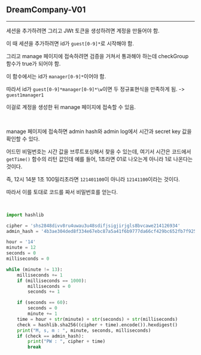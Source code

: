 ## DreamCompany-V01
---

세션을 추가하려면 그리고 JWt 토큰을 생성하려면 계정을 만들어야 함.

이 때 세션을 추가하려면 id가 ```guest[0-9]*```로 시작해야 함.

그리고 manage 페이지에 접속하려면 검증을 거쳐서 통과해야 하는데 checkGroup 함수가 true가 되어야 함.

이 함수에서는 id가 ```manager[0-9]*```이어야 함.

따라서 id가 ```guest[0-9]*manager[0-9]*\w```이면 두 정규표현식을 만족하게 됨. -> ```guest1manager1```

이걸로 계정을 생성한 뒤 manage 페이지에 접속할 수 있음.

<br>

manage 페이지에 접속하면 admin hash와 admin log에서 시간과 secret key 값을 확인할 수 있다.

어드민 비밀번호는 시간 값을 브루트포싱해서 찾을 수 있는데, 여기서 시간은 코드에서 ```getTime()``` 함수의 리턴 값인데 예를 들어, 1초라면 01로 나오는게 아니라 1로 나온다는 것이다.

즉, 12시 14분 1초 100밀리초라면 ```121401100```이 아니라 ```12141100```이라는 것이다.

따라서 이를 토대로 코드를 짜서 비밀번호를 얻는다.

<br>

```python
import hashlib

cipher = 'shs2848divv8ru4uwau3u48sdifjsigjirjgls8bvcawe214126934'
admin_hash = '4b3ae304ded8f334e67ebc87a5a41f6b9777da66cf429bc652fb7f925983abff'

hour = '14'
minute = 12
seconds = 0
milliseconds = 0

while (minute != 13):
    milliseconds += 1
    if (milliseconds == 1000):
        milliseconds = 0
        seconds += 1

    if (seconds == 60):
        seconds = 0
        minute += 1
    time = hour + str(minute) + str(seconds) + str(milliseconds)
    check = hashlib.sha256((cipher + time).encode()).hexdigest()
    print("M, s, m : ", minute, seconds, milliseconds)
    if (check == admin_hash):
        print("PW : ", cipher + time)
        break
```

<br>
